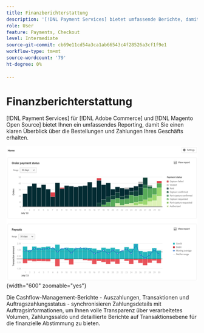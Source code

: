 ```yaml
---
title: Finanzberichterstattung
description: '[!DNL Payment Services] bietet umfassende Berichte, damit Sie einen Überblick über die Bestellungen und Zahlungen in Ihrem Geschäft erhalten.'
role: User
feature: Payments, Checkout
level: Intermediate
source-git-commit: cb69e11cd54a3ca1ab66543c4f28526a3cf1f9e1
workflow-type: tm+mt
source-wordcount: '79'
ht-degree: 0%

---
```


# Finanzberichterstattung

[!DNL Payment Services] für [!DNL Adobe Commerce] und [!DNL Magento Open Source] bietet Ihnen ein umfassendes Reporting, damit Sie einen klaren Überblick über die Bestellungen und Zahlungen Ihres Geschäfts erhalten.

![Finanzberichte anzeigen](assets/reports-view.png){width="600" zoomable="yes"}

Die Cashflow-Management-Berichte - Auszahlungen, Transaktionen und Auftragszahlungsstatus - synchronisieren Zahlungsdetails mit Auftragsinformationen, um Ihnen volle Transparenz über verarbeitetes Volumen, Zahlungssaldo und detaillierte Berichte auf Transaktionsebene für die finanzielle Abstimmung zu bieten.

